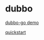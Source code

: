 # dubbo


[dubbo-go demo](https://github.com/dubbogo/dubbo-samples)


[quickstart](https://www.w3cschool.cn/dubbo/languages-golang-dubbo-go-30-quickstart-quickstart_dubbo.html)
